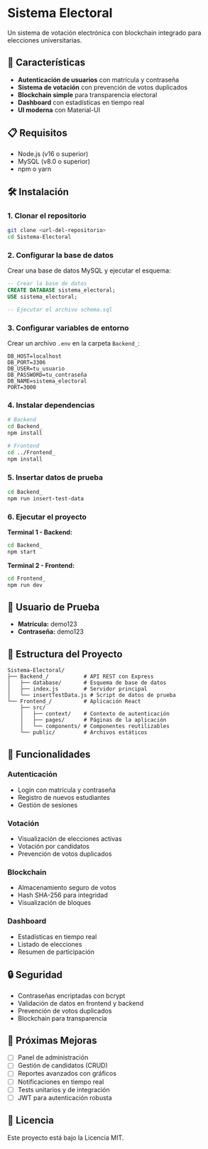 # Sistema Electoral

Un sistema de votación electrónica con blockchain integrado para elecciones universitarias.

## 🚀 Características

- **Autenticación de usuarios** con matrícula y contraseña
- **Sistema de votación** con prevención de votos duplicados
- **Blockchain simple** para transparencia electoral
- **Dashboard** con estadísticas en tiempo real
- **UI moderna** con Material-UI

## 📋 Requisitos

- Node.js (v16 o superior)
- MySQL (v8.0 o superior)
- npm o yarn

## 🛠️ Instalación

### 1. Clonar el repositorio
```bash
git clone <url-del-repositorio>
cd Sistema-Electoral
```

### 2. Configurar la base de datos

Crear una base de datos MySQL y ejecutar el esquema:

```sql
-- Crear la base de datos
CREATE DATABASE sistema_electoral;
USE sistema_electoral;

-- Ejecutar el archivo schema.sql
```

### 3. Configurar variables de entorno

Crear un archivo `.env` en la carpeta `Backend_`:

```env
DB_HOST=localhost
DB_PORT=3306
DB_USER=tu_usuario
DB_PASSWORD=tu_contraseña
DB_NAME=sistema_electoral
PORT=3000
```

### 4. Instalar dependencias

```bash
# Backend
cd Backend_
npm install

# Frontend
cd ../Frontend_
npm install
```

### 5. Insertar datos de prueba

```bash
cd Backend_
npm run insert-test-data
```

### 6. Ejecutar el proyecto

**Terminal 1 - Backend:**
```bash
cd Backend_
npm start
```

**Terminal 2 - Frontend:**
```bash
cd Frontend_
npm run dev
```

## 👤 Usuario de Prueba

- **Matrícula:** demo123
- **Contraseña:** demo123

## 🔧 Estructura del Proyecto

```
Sistema-Electoral/
├── Backend_/           # API REST con Express
│   ├── database/       # Esquema de base de datos
│   ├── index.js        # Servidor principal
│   └── insertTestData.js # Script de datos de prueba
└── Frontend_/          # Aplicación React
    ├── src/
    │   ├── context/    # Contexto de autenticación
    │   ├── pages/      # Páginas de la aplicación
    │   └── components/ # Componentes reutilizables
    └── public/         # Archivos estáticos
```

## 🎯 Funcionalidades

### Autenticación
- Login con matrícula y contraseña
- Registro de nuevos estudiantes
- Gestión de sesiones

### Votación
- Visualización de elecciones activas
- Votación por candidatos
- Prevención de votos duplicados

### Blockchain
- Almacenamiento seguro de votos
- Hash SHA-256 para integridad
- Visualización de bloques

### Dashboard
- Estadísticas en tiempo real
- Listado de elecciones
- Resumen de participación

## 🔒 Seguridad

- Contraseñas encriptadas con bcrypt
- Validación de datos en frontend y backend
- Prevención de votos duplicados
- Blockchain para transparencia

## 🚀 Próximas Mejoras

- [ ] Panel de administración
- [ ] Gestión de candidatos (CRUD)
- [ ] Reportes avanzados con gráficos
- [ ] Notificaciones en tiempo real
- [ ] Tests unitarios y de integración
- [ ] JWT para autenticación robusta

## 📝 Licencia

Este proyecto está bajo la Licencia MIT. 